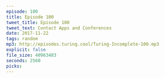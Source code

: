 ```yaml
---
episode: 100
title: Episode 100
tweet_title: Episode 100
tweet_text: Contact Apps and Conferences
date: 2017-11-22
tags: random
mp3: http://episodes.turing.cool/Turing-Incomplete-100.mp3
explicit: false
file_size: 40963483
seconds: 2560
picks:
---
```


